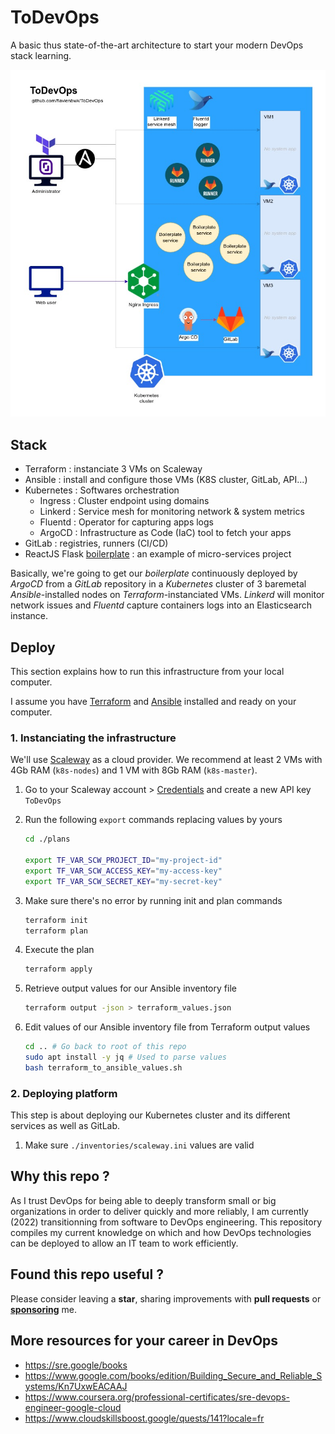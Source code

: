 # ToDevOps

A basic thus state-of-the-art architecture to start your modern DevOps stack learning.

![ToDevOps architecture schema](./schema.jpg)

## Stack

- Terraform : instanciate 3 VMs on Scaleway
- Ansible : install and configure those VMs (K8S cluster, GitLab, API...)
- Kubernetes : Softwares orchestration
  - Ingress : Cluster endpoint using domains
  - Linkerd : Service mesh for monitoring network & system metrics
  - Fluentd : Operator for capturing apps logs
  - ArgoCD : Infrastructure as Code (IaC) tool to fetch your apps
- GitLab : registries, runners (CI/CD)
- ReactJS Flask [boilerplate](https://github.com/flavienbwk/reactjs-flask-ldap-boilerplate) : an example of micro-services project

Basically, we're going to get our _boilerplate_ continuously deployed by _ArgoCD_ from a _GitLab_ repository in a _Kubernetes_ cluster of 3 baremetal _Ansible_-installed nodes on _Terraform_-instanciated VMs. _Linkerd_ will monitor network issues and _Fluentd_ capture containers logs into an Elasticsearch instance.

## Deploy

This section explains how to run this infrastructure from your local computer.

I assume you have [Terraform](https://www.terraform.io/downloads) and [Ansible](https://docs.ansible.com/ansible/latest/installation_guide/intro_installation.html) installed and ready on your computer.

### 1. Instanciating the infrastructure

We'll use [Scaleway](https://www.scaleway.com/en/) as a cloud provider. We recommend at least 2 VMs with 4Gb RAM (`k8s-nodes`) and 1 VM with 8Gb RAM (`k8s-master`).

1. Go to your Scaleway account > [Credentials](https://console.scaleway.com/project/credentials) and create a new API key `ToDevOps`

2. Run the following `export` commands replacing values by yours

    ```bash
    cd ./plans

    export TF_VAR_SCW_PROJECT_ID="my-project-id"
    export TF_VAR_SCW_ACCESS_KEY="my-access-key"
    export TF_VAR_SCW_SECRET_KEY="my-secret-key"
    ```

3. Make sure there's no error by running init and plan commands

    ```bash
    terraform init
    terraform plan
    ```

4. Execute the plan

    ```bash
    terraform apply
    ```

5. Retrieve output values for our Ansible inventory file

    ```bash
    terraform output -json > terraform_values.json
    ```

6. Edit values of our Ansible inventory file from Terraform output values

    ```bash
    cd .. # Go back to root of this repo
    sudo apt install -y jq # Used to parse values
    bash terraform_to_ansible_values.sh
    ```

### 2. Deploying platform

This step is about deploying our Kubernetes cluster and its different services as well as GitLab.

1. Make sure `./inventories/scaleway.ini` values are valid

## Why this repo ?

As I trust DevOps for being able to deeply transform small or big organizations in order to deliver quickly and more reliably, I am currently (2022) transitionning from software to DevOps engineering. This repository compiles my current knowledge on which and how DevOps technologies can be deployed to allow an IT team to work efficiently.

## Found this repo useful ?

Please consider leaving a **star**, sharing improvements with **pull requests** or [**sponsoring**](https://github.com/sponsors/flavienbwk) me.

## More resources for your career in DevOps

- https://sre.google/books
- https://www.google.com/books/edition/Building_Secure_and_Reliable_Systems/Kn7UxwEACAAJ
- https://www.coursera.org/professional-certificates/sre-devops-engineer-google-cloud
- https://www.cloudskillsboost.google/quests/141?locale=fr
